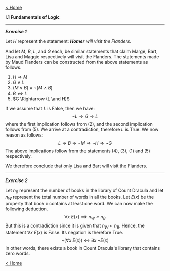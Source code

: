 [< Home](/index.html)



**I.1 Fundamentals of Logic**



---

***Exercise 1***

Let $H$ represent the statement: ***Homer** will visit the Flanders*. 

And let $M$, $B$, $L$, and $G$ each, be similar statements that claim Marge, Bart, Lisa and Maggie respectively will visit the Flanders. The statements made by Maud Flanders can be constructed from the above statements as follows.

1. $H \Rightarrow M$
2. $G \vee L$
3. $(M \vee B) \wedge \neg(M \wedge B)$
4. $B \Leftrightarrow L$
5. $G \Rightarrow (L \and H)$

If we assume that $L$ is False, then we have:
$$
\neg L \Rightarrow G \Rightarrow L
$$
where the first implication follows from (2), and the second implication follows from (5). We arrive at a contradiction, therefore $L$ is True. We now reason as follows:
$$
L \Rightarrow B \Rightarrow \neg M \Rightarrow \neg H \Rightarrow \neg G
$$
The above implications follow from the statements (4), (3), (1) and (5) respectively.

We therefore conclude that only Lisa and Bart will visit the Flanders.



---

***Exercise 2***

Let $n_B$ represent the number of books in the library of Count Dracula and let $n_W$ represent the total number of words in all the books. Let $E(x)$ be the property that book $x$ contains at least one word. We can now make the following deduction.
$$
\forall x\ E(x) \implies n_W \geq n_B
$$
But this is a contradiction since it is given that $n_W < n_B.$ Hence, the statement $\forall x\ E(x)$ is False. Its negation is therefore True.
$$
\neg(\forall x\ E(x))\ \iff\ \exists x\ \neg E(x)
$$
In other words, there exists a book in Count Dracula's library that contains zero words.





[< Home](/index.html)